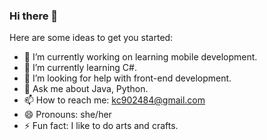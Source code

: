 ### Hi there 👋


Here are some ideas to get you started:

- 🔭 I’m currently working on learning mobile development.
- 🌱 I’m currently learning C#.
- 🤔 I’m looking for help with front-end development.
- 💬 Ask me about Java, Python.
- 📫 How to reach me: kc902484@gmail.com
- 😄 Pronouns: she/her
- ⚡ Fun fact: I like to do arts and crafts.

